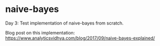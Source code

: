 # naive-bayes
Day 3: Test implementation of naive-bayes from scratch.

Blog post on this implementation: https://www.analyticsvidhya.com/blog/2017/09/naive-bayes-explained/
